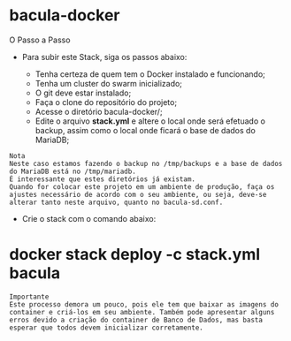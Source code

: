 # bacula-docker

O Passo a Passo

- Para subir este Stack, siga os passos abaixo:

    - Tenha certeza de quem tem o Docker instalado e funcionando;
    - Tenha um cluster do swarm inicializado;
    - O git deve estar instalado;
    - Faça o clone do repositório do projeto;
    - Acesse o diretório bacula-docker/;
    - Edite o arquivo **stack.yml** e altere o local onde será efetuado o backup, assim como o local onde ficará o base de dados do MariaDB;

```
Nota
Neste caso estamos fazendo o backup no /tmp/backups e a base de dados do MariaDB está no /tmp/mariadb.
É interessante que estes diretórios já existam.
Quando for colocar este projeto em um ambiente de produção, faça os ajustes necessário de acordo com o seu ambiente, ou seja, deve-se alterar tanto neste arquivo, quanto no bacula-sd.conf.

```

- Crie o stack com o comando abaixo:

# docker stack deploy -c stack.yml bacula

```
Importante
Este processo demora um pouco, pois ele tem que baixar as imagens do container e criá-los em seu ambiente. Também pode apresentar alguns erros devido a criação do container de Banco de Dados, mas basta esperar que todos devem inicializar corretamente.

```